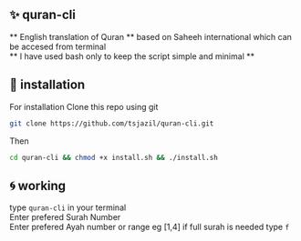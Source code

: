 ## ✨ quran-cli

** English translation of Quran ** based on Saheeh international which can be accesed from terminal <br>
** I have used bash only to keep the script simple and minimal **

🚀 installation 
--
For installation Clone this repo using git

```sh
git clone https://github.com/tsjazil/quran-cli.git
```
Then 
```sh
cd quran-cli && chmod +x install.sh && ./install.sh
```
🌀 working 
--
type ``quran-cli`` in your terminal <br>
Enter prefered Surah Number <br>
Enter prefered Ayah number or range eg [1,4]  if full surah is needed type `f` 




